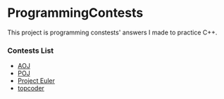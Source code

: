 ProgrammingContests
===================

This project is programming constests' answers I made to practice C++.

### Contests List

* [AOJ](http://judge.u-aizu.ac.jp/onlinejudge/)
* [POJ](http://poj.org/)
* [Project Euler](http://projecteuler.net/)
* [topcoder](http://www.topcoder.com/)
